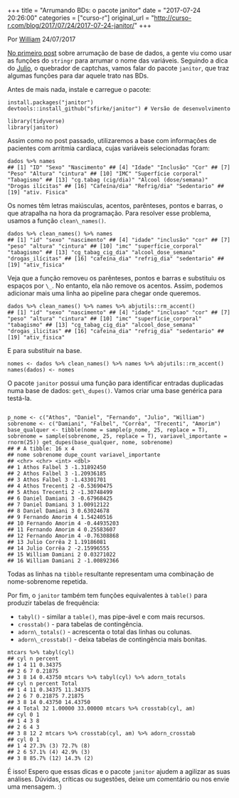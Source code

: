 +++
title = "Arrumando BDs: o pacote janitor"
date = "2017-07-24 20:26:00"
categories = ["curso-r"]
original_url = "http://curso-r.com/blog/2017/07/24/2017-07-24-janitor/"
+++

<p class="text-muted text-uppercase mb-small text-right">
Por <a href="http://curso-r.com/author/william">William</a> 24/07/2017
</p>
<p>
<a href="http://curso-r.com/blog/2017/07/12/2017-07-13-bds_nomes_variaveis/">No
primeiro post</a> sobre arrumação de base de dados, a gente viu como
usar as funções do <code>stringr</code> para arrumar o nome das
variáveis. Seguindo a dica do
<a href="https://www.facebook.com/julio.trecenti">Julio</a>, o quebrador
de captchas, vamos falar do pacote <code>janitor</code>, que traz
algumas funções para dar aquele trato nas BDs.
</p>
<p>
Antes de mais nada, instale e carregue o pacote:
</p>
<pre class="r"><code>install.packages(&quot;janitor&quot;)
devtools::install_github(&quot;sfirke/janitor&quot;) # Vers&#xE3;o de desenvolvimento</code></pre>
<pre class="r"><code>library(tidyverse)
library(janitor)</code></pre>
<p>
Assim como no post passado, utilizaremos a base com informações de
pacientes com arritmia cardíaca, cujas variáveis selecionadas foram:
</p>
<pre class="r"><code>dados %&gt;% names
## [1] &quot;ID&quot; &quot;Sexo&quot; &quot;Nascimento&quot; ## [4] &quot;Idade&quot; &quot;Inclus&#xE3;o&quot; &quot;Cor&quot; ## [7] &quot;Peso&quot; &quot;Altura&quot; &quot;cintura&quot; ## [10] &quot;IMC&quot; &quot;Superf&#xED;cie corporal&quot; &quot;Tabagismo&quot; ## [13] &quot;cg.tabag (cig/dia)&quot; &quot;Alcool (dose/semana)&quot; &quot;Drogas il&#xED;citas&quot; ## [16] &quot;Cafe&#xED;na/dia&quot; &quot;Refrig/dia&quot; &quot;Sedentario&quot; ## [19] &quot;ativ. Fisica&quot;</code></pre>
<p>
Os nomes têm letras maiúsculas, acentos, parênteses, pontos e barras, o
que atrapalha na hora da programação. Para resolver esse problema,
usamos a função <code>clean\_names()</code>.
</p>
<pre class="r"><code>dados %&gt;% clean_names() %&gt;% names
## [1] &quot;id&quot; &quot;sexo&quot; &quot;nascimento&quot; ## [4] &quot;idade&quot; &quot;inclus&#xE3;o&quot; &quot;cor&quot; ## [7] &quot;peso&quot; &quot;altura&quot; &quot;cintura&quot; ## [10] &quot;imc&quot; &quot;superf&#xED;cie_corporal&quot; &quot;tabagismo&quot; ## [13] &quot;cg_tabag_cig_dia&quot; &quot;alcool_dose_semana&quot; &quot;drogas_il&#xED;citas&quot; ## [16] &quot;cafe&#xED;na_dia&quot; &quot;refrig_dia&quot; &quot;sedentario&quot; ## [19] &quot;ativ_fisica&quot;</code></pre>
<p>
Veja que a função removeu os parênteses, pontos e barras e substituiu os
espaços por <code>\_</code>. No entanto, ela não remove os acentos.
Assim, podemos adicionar mais uma linha ao pipeline para chegar onde
queremos.
</p>
<pre class="r"><code>dados %&gt;% clean_names() %&gt;% names %&gt;% abjutils::rm_accent()
## [1] &quot;id&quot; &quot;sexo&quot; &quot;nascimento&quot; ## [4] &quot;idade&quot; &quot;inclusao&quot; &quot;cor&quot; ## [7] &quot;peso&quot; &quot;altura&quot; &quot;cintura&quot; ## [10] &quot;imc&quot; &quot;superficie_corporal&quot; &quot;tabagismo&quot; ## [13] &quot;cg_tabag_cig_dia&quot; &quot;alcool_dose_semana&quot; &quot;drogas_ilicitas&quot; ## [16] &quot;cafeina_dia&quot; &quot;refrig_dia&quot; &quot;sedentario&quot; ## [19] &quot;ativ_fisica&quot;</code></pre>
<p>
E para substituir na base.
</p>
<pre class="r"><code>nomes &lt;- dados %&gt;% clean_names() %&gt;% names %&gt;% abjutils::rm_accent() names(dados) &lt;- nomes</code></pre>

<p>
O pacote <code>janitor</code> possui uma função para identificar
entradas duplicadas numa base de dados: <code>get\_dupes()</code>. Vamos
criar uma base genérica para testá-la.
</p>
<pre class="r"><code>
p_nome &lt;- c(&quot;Athos&quot;, &quot;Daniel&quot;, &quot;Fernando&quot;, &quot;Julio&quot;, &quot;William&quot;)
sobrenome &lt;- c(&quot;Damiani&quot;, &quot;Falbel&quot;, &quot;Corr&#xEA;a&quot;, &quot;Trecenti&quot;, &quot;Amorim&quot;) base_qualquer &lt;- tibble(nome = sample(p_nome, 25, replace = T), sobrenome = sample(sobrenome, 25, replace = T), variavel_importante = rnorm(25)) get_dupes(base_qualquer, nome, sobrenome)
## # A tibble: 16 x 4
## nome sobrenome dupe_count variavel_importante
## &lt;chr&gt; &lt;chr&gt; &lt;int&gt; &lt;dbl&gt;
## 1 Athos Falbel 3 -1.31892450
## 2 Athos Falbel 3 -1.20936185
## 3 Athos Falbel 3 -1.43301701
## 4 Athos Trecenti 2 -0.53690475
## 5 Athos Trecenti 2 -1.30748499
## 6 Daniel Damiani 3 -0.67968425
## 7 Daniel Damiani 3 1.00912122
## 8 Daniel Damiani 3 0.63024678
## 9 Fernando Amorim 4 1.54240516
## 10 Fernando Amorim 4 -0.44935203
## 11 Fernando Amorim 4 0.25583607
## 12 Fernando Amorim 4 -0.76308868
## 13 Julio Corr&#xEA;a 2 1.19186081
## 14 Julio Corr&#xEA;a 2 -2.15996555
## 15 William Damiani 2 0.03271022
## 16 William Damiani 2 -1.00892366</code></pre>
<p>
Todas as linhas na <code>tibble</code> resultante representam uma
combinação de nome-sobrenome repetida.
</p>

<p>
Por fim, o <code>janitor</code> também tem funções equivalentes à
<code>table()</code> para produzir tabelas de frequência:
</p>
<ul>
<li>
<code>tabyl()</code> - similar a <code>table()</code>, mas pipe-ável e
com mais recursos.
</li>
<li>
<code>crosstab()</code> - para tabelas de contingência.
</li>
<li>
<code>adorn\_totals()</code> - acrescenta o total das linhas ou colunas.
</li>
<li>
<code>adorn\_crosstab()</code> - deixa tabelas de contingência mais
bonitas.
</li>
</ul>
<pre class="r"><code>mtcars %&gt;% tabyl(cyl)
## cyl n percent
## 1 4 11 0.34375
## 2 6 7 0.21875
## 3 8 14 0.43750 mtcars %&gt;% tabyl(cyl) %&gt;% adorn_totals
## cyl n percent Total
## 1 4 11 0.34375 11.34375
## 2 6 7 0.21875 7.21875
## 3 8 14 0.43750 14.43750
## 4 Total 32 1.00000 33.00000 mtcars %&gt;% crosstab(cyl, am)
## cyl 0 1
## 1 4 3 8
## 2 6 4 3
## 3 8 12 2 mtcars %&gt;% crosstab(cyl, am) %&gt;% adorn_crosstab
## cyl 0 1
## 1 4 27.3% (3) 72.7% (8)
## 2 6 57.1% (4) 42.9% (3)
## 3 8 85.7% (12) 14.3% (2)</code></pre>
<p>
É isso! Espero que essas dicas e o pacote <code>janitor</code> ajudem a
agilizar as suas análises. Dúvidas, críticas ou sugestões, deixe um
comentário ou nos envie uma mensagem. :)
</p>

